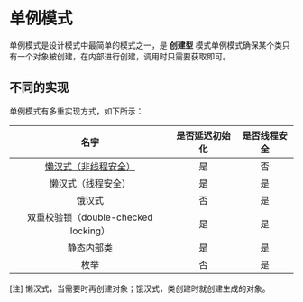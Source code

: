 # 单例模式
单例模式是设计模式中最简单的模式之一，是 **创建型** 模式单例模式确保某个类只有一个对象被创建，在内部进行创建，调用时只需要获取即可。
## 不同的实现
单例模式有多重实现方式，如下所示：

| 名字 | 是否延迟初始化 | 是否线程安全 |
|:---: | :---: | :---: |
| [懒汉式（非线程安全）](https://github.com/RojerAlone/Java-in-Action/blob/master/src/cn/alone/DesignPattern/SingletonPattern/LazyMan.java) | 是 | 否 |
| 懒汉式（线程安全） | 是 | 是 |
| 饿汉式 | 否 | 是 |
| 双重校验锁（double-checked locking） | 是 | 是 |
| 静态内部类 | 是 | 是 |
| 枚举 | 否 | 是 |

[注] 懒汉式，当需要时再创建对象；饿汉式，类创建时就创建生成的对象。